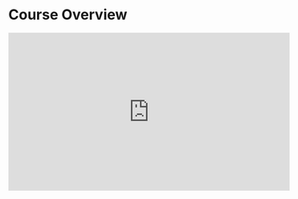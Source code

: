 # Course Overview

<iframe width="560" height="315" src="https://www.youtube.com/embed/lx91wvJcxx8" title="YouTube video player" frameborder="0" allow="accelerometer; autoplay; clipboard-write; encrypted-media; gyroscope; picture-in-picture" allowfullscreen></iframe>